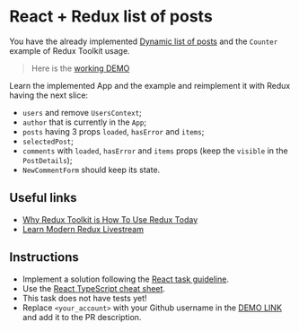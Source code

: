 # React + Redux list of posts

You have the already implemented
[Dynamic list of posts](https://github.com/mate-academy/react_dynamic-list-of-posts#react_dynamic-list-of-posts)
and the `Counter` example of Redux Toolkit usage.

> Here is the [working DEMO](https://mate-academy.github.io/react_redux-list-of-posts/)

Learn the implemented App and the example and reimplement it with Redux having the next slice:

- `users` and remove `UsersContext`;
- `author` that is currently in the `App`;
- `posts` having 3 props `loaded`, `hasError` and `items`;
- `selectedPost`;
- `comments` with `loaded`, `hasError` and `items` props (keep the `visible` in the `PostDetails`);
- `NewCommentForm` should keep its state.

## Useful links

- [Why Redux Toolkit is How To Use Redux Today](https://redux.js.org/introduction/why-rtk-is-redux-today)
- [Learn Modern Redux Livestream](https://redux.js.org/introduction/getting-started#learn-modern-redux-livestream)

## Instructions

- Implement a solution following the [React task guideline](https://github.com/mate-academy/react_task-guideline#react-tasks-guideline).
- Use the [React TypeScript cheat sheet](https://mate-academy.github.io/fe-program/js/extra/react-typescript).
- This task does not have tests yet!
- Replace `<your_account>` with your Github username in the [DEMO LINK](https://MykhailoLoniak.github.io/react_redux-list-of-posts/) and add it to the PR description.
